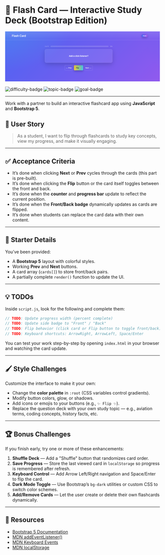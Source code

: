 # 🧠 Flash Card — Interactive Study Deck (Bootstrap Edition)

![Preview Screenshot Placeholder](../images/02-screenshot.png)

![difficulty-badge](https://img.shields.io/badge/Difficulty-Medium-orange?style=for-the-badge)
![topic-badge](https://img.shields.io/badge/Topic-JavaScript_DOM-yellow?style=for-the-badge)
![goal-badge](https://img.shields.io/badge/Goal-Build_On_Top-green?style=for-the-badge)

---
Work with a partner to build an interactive flashcard app using **JavaScript** and **Bootstrap 5**.

## 🎯 User Story
> As a student, I want to flip through flashcards to study key concepts, view my progress, and make it visually engaging.

---

## ✅ Acceptance Criteria

* It’s done when clicking **Next** or **Prev** cycles through the cards (this part is pre-built).
* It’s done when clicking the **Flip** button or the card itself toggles between the front and back.
* It’s done when the **counter** and **progress bar** update to reflect the current position.
* It’s done when the **Front/Back badge** dynamically updates as cards are flipped.
* It’s done when students can replace the card data with their own content.

---

## 🧩 Starter Details

You’ve been provided:
* A **Bootstrap 5** layout with colorful styles.
* Working **Prev** and **Next** buttons.
* A card array (`cards[]`) to store front/back pairs.
* A partially complete `render()` function to update the UI.

---

## 💡 TODOs

Inside `script.js`, look for the following and complete them:

```js
// TODO: Update progress width (percent complete)
// TODO: Update side badge to "Front" / "Back"
// TODO: Flip behavior (click card or Flip button to toggle front/back)
// TODO: Keyboard shortcuts: ArrowRight, ArrowLeft, Space/Enter
```

You can test your work step-by-step by opening `index.html` in your browser and watching the card update.

---

## 🖌️ Style Challenges

Customize the interface to make it your own:
- Change the **color palette** in `:root` (CSS variables control gradients).
- Modify button colors, glow, or shadows.
- Add icons or emojis to your buttons (e.g., `✨ Flip ✨`).
- Replace the question deck with your own study topic — e.g., aviation terms, coding concepts, history facts, etc.

---

## 🏆 Bonus Challenges

If you finish early, try one or more of these enhancements:

1. **Shuffle Deck** — Add a "Shuffle" button that randomizes card order.
2. **Save Progress** — Store the last viewed card in `localStorage` so progress is remembered after refresh.
3. **Keyboard Control** — Add Arrow Left/Right navigation and Space/Enter to flip the card.
4. **Dark Mode Toggle** — Use Bootstrap’s `bg-dark` utilities or custom CSS to switch color schemes.
5. **Add/Remove Cards** — Let the user create or delete their own flashcards dynamically.

---

## 📘 Resources

* [Bootstrap 5 Documentation](https://getbootstrap.com/docs/5.3/getting-started/introduction/)
* [MDN addEventListener()](https://developer.mozilla.org/en-US/docs/Web/API/EventTarget/addEventListener)
* [MDN Keyboard Events](https://developer.mozilla.org/en-US/docs/Web/API/KeyboardEvent)
* [MDN localStorage](https://developer.mozilla.org/en-US/docs/Web/API/Window/localStorage)

